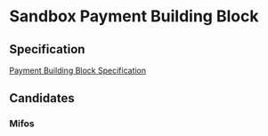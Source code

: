 # Sandbox Payment Building Block

## Specification
[Payment Building Block Specification](https://github.com/GovStackWorkingGroup/bb-payments)

## Candidates

### Mifos